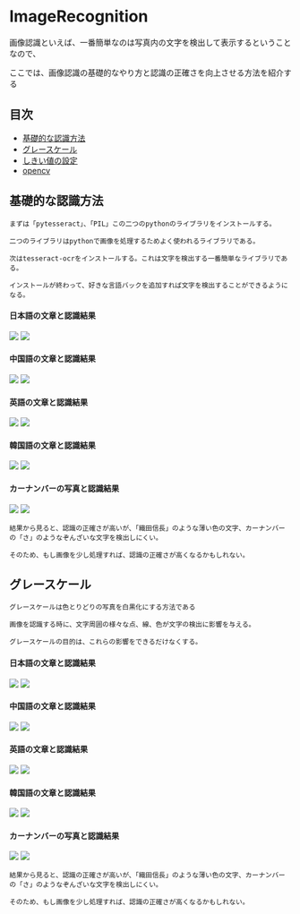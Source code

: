 # ImageRecognition

画像認識といえば、一番簡単なのは写真内の文字を検出して表示するということなので、

ここでは、画像認識の基礎的なやり方と認識の正確さを向上させる方法を紹介する

## 目次
* [基礎的な認識方法](#基礎的な認識方法)
* [グレースケール](#グレースケール)
* [しきい値の設定](#しきい値の設定)
* [opencv](#opencv)

基礎的な認識方法
------
    まずは「pytesseract」、「PIL」この二つのpythonのライブラリをインストールする。
    
    二つのライブラリはpythonで画像を処理するためよく使われるライブラリである。
    
    次はtesseract-ocrをインストールする。これは文字を検出する一番簡単なライブラリである。
    
    インストールが終わって、好きな言語バックを追加すれば文字を検出することができるようになる。

#### 日本語の文章と認識結果
![](/img/jpn.PNG)
![](/result/J1.PNG)

#### 中国語の文章と認識結果
![](/img/chn.PNG)
![](/result/C1.PNG)

#### 英語の文章と認識結果
![](/img/eng.PNG)
![](/result/E1.PNG)

#### 韓国語の文章と認識結果
![](/img/kor.PNG)
![](/result/K1.PNG)

#### カーナンバーの写真と認識結果
![](/img/car.png)
![](/result/car1.PNG)


    結果から見ると、認識の正確さが高いが、「織田信長」のような薄い色の文字、カーナンバーの「さ」のようなぞんざいな文字を検出しにくい。
    
    そのため、もし画像を少し処理すれば、認識の正確さが高くなるかもしれない。



グレースケール
------
    グレースケールは色とりどりの写真を白黒化にする方法である
    
    画像を認識する時に、文字周囲の様々な点、線、色が文字の検出に影響を与える。
    
    グレースケールの目的は、これらの影響をできるだけなくする。

#### 日本語の文章と認識結果
![](/img/jpn.PNG)
![](/result/J2.PNG)

#### 中国語の文章と認識結果
![](/img/chn.PNG)
![](/result/C2.PNG)

#### 英語の文章と認識結果
![](/img/eng.PNG)
![](/result/E2.PNG)

#### 韓国語の文章と認識結果
![](/img/kor.PNG)
![](/result/K2.PNG)

#### カーナンバーの写真と認識結果
![](/img/car.png)
![](/result/car2.PNG)


    結果から見ると、認識の正確さが高いが、「織田信長」のような薄い色の文字、カーナンバーの「さ」のようなぞんざいな文字を検出しにくい。
    
    そのため、もし画像を少し処理すれば、認識の正確さが高くなるかもしれない。
